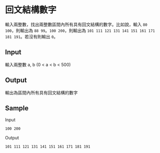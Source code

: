 # 回文結構數字

輸入兩整數，找出兩整數區間內所有具有回文結構的數字。比如說，輸入 `80 100`，則輸出為 `88 99`。`100 200`，則輸出為 `101 111 121 131 141 151 161 171 181 191`。若沒有則輸出 `0`。

## Input

輸入兩整數 a, b (0 < a < b < 500)

## Output

輸出為區間內所有具有回文結構的數字

## Sample

Input

```
100 200
```

Output

```
101 111 121 131 141 151 161 171 181 191
```
